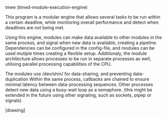 tmee (timed-module-execution-engine)

This program is a modular engine that allows several tasks to be run within a certain deadline, 
while monitoring overall performance and detect when deadlines are not being met.

Using this engine, modules can make data available to other modules in the same process, and signal when new data is available, creating a pipeline.
Dependencies can be configured in the config-file, and modules can be used mutiple times creating a flexible setup.
Additionaly, the module architecture allows processes to be run in separate processes as well, utilising parallel processing capabilities of the CPU.

The modules use /dev/shm/ for data-sharing, and preventing data-duplication
Within the same process, callbacks are chained to ensure minimal latency between data-processing sequences. 
Other processes detect new data using a busy-wait loop as a semaphore. 
(this might be extended in the future using other signaling, such as sockets, pipep or signals)

[drawing]